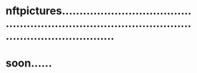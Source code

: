 # nftpictures.........................................................................................................................
# soon......
